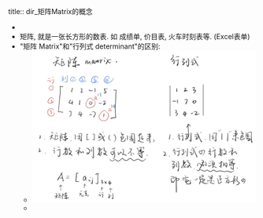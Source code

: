 title:: dir_矩阵Matrix的概念

-
- 矩阵, 就是一张长方形的数表. 如 成绩单, 价目表, 火车时刻表等. (Excel表单)
- "矩阵 Matrix"和"行列式 determinant"的区别:
	- ![QQ图片20220204101605.jpg](../assets/QQ图片20220204101605_1643940994900_0.jpg)
	-